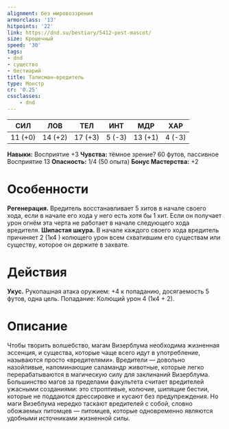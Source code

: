 ```yaml
---
alignment: без мировоззрения
armorclass: '13'
hitpoints: '22'
link: https://dnd.su/bestiary/5412-pest-mascot/
size: Крошечный
speed: '30'
tags:
- dnd
- существо
- бестиарий
title: Талисман–вредитель
type: Монстр
cr: '0.25'
cssclasses:
    - dnd
---
```



| СИЛ | ЛОВ | ТЕЛ | ИНТ | МДР | ХАР |
|---|---|---|---|---|---|
| 11 (+0) | 14 (+2) | 17 (+3) | 5 (-3) | 13 (+1) | 4 (-3) |
**Навыки:** Восприятие +3
**Чувства:** тёмное зрение? 60 футов, пассивное Восприятие 13
**Опасность:** 1/4 (50 опыта)
**Бонус Мастерства:** +2


# Особенности
**Регенерация.** Вредитель восстанавливает 5 хитов в начале своего хода, если в начале его хода у него есть хотя бы 1 хит. Если он получает урон огнём эта черта не работает в начале следующего хода вредителя.
**Шипастая шкура.** В начале каждого своего хода вредитель причиняет 2 (1к4 ) колющего урон всем схватившим его существам или существу, которое он держите в захвате.


# Действия
**Укус.** Рукопашная атака оружием: +4 к попаданию, досягаемость 5 футов, одна цель. Попадание: Колющий урон 4 (1к4 + 2).


# Описание
Чтобы творить волшебство, магам Визерблума необходима жизненная эссенция, и существа, которые чаще всего идут в употребление, называются просто «вредителями». Вредители — довольно назойливые, напоминающие саламандр животные, которые легко перерабатываются в магическую силу для заклинаний Визерблума. Большинство магов за пределами факультета считает вредителей ужасными созданиями: это строптивые, колючие, шипящие бестии, которые не поддаются дрессировке и кусают без предупреждения. Но маги Визеблума нередко таскают вредителей с собой, словно обожаемых питомцев — питомцев, которые одновременно являются удобными источниками жизненной силы.